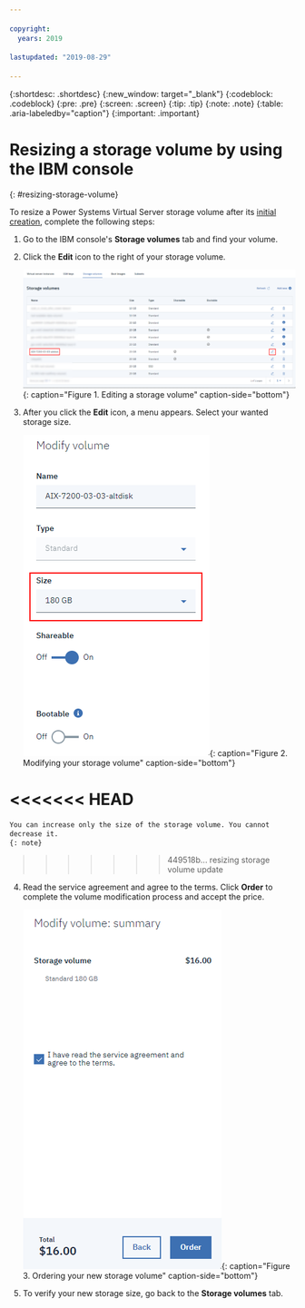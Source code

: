 ```yaml
---

copyright:
  years: 2019

lastupdated: "2019-08-29"

---
```


{:shortdesc: .shortdesc}
{:new_window: target="_blank"}
{:codeblock: .codeblock}
{:pre: .pre}
{:screen: .screen}
{:tip: .tip}
{:note: .note}
{:table: .aria-labeledby="caption"}
{:important: .important}

# Resizing a storage volume by using the IBM console
{: #resizing-storage-volume}

To resize a Power Systems Virtual Server storage volume after its [initial creation](/docs/infrastructure/power-iaas?topic=power-iaas-creating-power-virtual-server), complete the following steps:

1. Go to the IBM console's **Storage volumes** tab and find your volume.
2. Click the **Edit** icon to the right of your storage volume.

    ![Editing a storage volume](./images/console-selecting-storage-volume.png  "Editing a storage volume"){: caption="Figure 1. Editing a storage volume" caption-side="bottom"}

3. After you click the **Edit** icon, a menu appears. Select your wanted storage size.

    ![Modifying your storage volume](./images/console-modify-volume.png "Modifying your storage volume"){: caption="Figure 2. Modifying your storage volume" caption-side="bottom"}

<<<<<<< HEAD
=======
    You can increase only the size of the storage volume. You cannot decrease it.
    {: note}

>>>>>>> 449518b... resizing storage volume update
4. Read the service agreement and agree to the terms. Click **Order** to complete the volume modification process and accept the price.

    ![Ordering your new storage volume](./images/console-modify-volume-summary.png "Ordering your new storage volume"){: caption="Figure 3. Ordering your new storage volume" caption-side="bottom"}

5. To verify your new storage size, go back to the **Storage volumes** tab.
